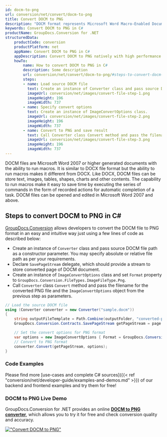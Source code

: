 ```yaml
---
id: docm-to-png
url: conversion/net/convert/docm-to-png
title: Convert DOCM to PNG
description: "DOCM format represents Microsoft Word Macro-Enabled Document with .docm extension. Learn how to convert DOCM to PNG file programmatically in C# language using GroupDocs.Conversion for .NET library."
keywords: Convert DOCM to PNG in C#
productName: GroupDocs.Conversion for .NET
structuredData:
    productCode: conversion
    productPlatform: net
    appName: Convert DOCM to PNG in C#
    appDescription: Convert DOCM to PNG natively with high performance using C# language and server side GroupDocs.Conversion for .NET APIs, without the use of any software like Microsoft or Open Office.
    howTo:
        name: How to convert DOCM to PNG in C# 
        description: Some description
        url: conversion/net/convert/docm-to-png/#steps-to-convert-docm-to-png-in-c
        steps:
        - name: Load source DOCM file 
          text: Create an instance of Converter class and pass source DOCM file path as a constructor parameter. You may specify absolute or relative file path as per your requirements. 
          imageUrl: conversion/net/images/convert-file-step-1.png
          imageHeight: 196
          imageWidth: 737
        - name: Specify convert options 
          text: Create an instance of ImageConvertOptions class.
          imageUrl: conversion/net/images/convert-file-step-2.png
          imageHeight: 196
          imageWidth: 737
        - name: Convert to PNG and save result 
          text: Call Converter class Convert method and pass the filename for the converted HTML file and the ImageConvertOptions object from the previous step as parameters.
          imageUrl: conversion/net/images/convert-file-step-3.png
          imageHeight: 196
          imageWidth: 737
---
```


DOCM files are Microsoft Word 2007 or higher generated documents with the ability to run macros. It is similar to DOCX file format but the ability to run macros makes it different from DOCX. Like DOCX, DOCM files can be store text, images, tables, shapes, charts and other contents. The capability to run macros make it easy to save time by executing the series of commands in the form of recorded actions for automatic completion of a task. DOCM files can be opened and edited in Microsoft Word 2007 and above.

## Steps to convert DOCM to PNG in C#

[GroupDocs.Conversion](https://products.groupdocs.com/conversion/net) allows developers to convert the DOCM file to PNG format in an easy and intuitive way just using a few lines of code as described below:

* Create an instance of `Converter` class and pass source DOCM file path as a constructor parameter. You may specify absolute or relative file path as per your requirements. 
* Declare `SavePageStream` delegate, which should provide a stream to store converted page of DOCM document.
* Create an instance of `ImageConvertOptions` class and set `Format` property to `GroupDocs.Conversion.FileTypes.ImageFileType.Png`.
* Call `Converter` class `Convert` method and pass the filename for the converted PNG file and the `ImageConvertOptions` object from the previous step as parameters.

```csharp
// Load the source DOCM file
using (Converter converter = new Converter("sample.docm"))
{
    string outputFileTemplate = Path.Combine(outputFolder, "converted-page-{0}.png");
    GroupDocs.Conversion.Contracts.SavePageStream getPageStream = page => new FileStream(string.Format(outputFileTemplate, page), FileMode.Create);

    // Set the convert options for PNG format
    var options = new ImageConvertOptions { Format = GroupDocs.Conversion.FileTypes.ImageFileType.Png };   
    // Convert to PNG format
    converter.Convert(getPageStream, options);
}
```

### Code Examples

Please find more [use-cases and complete C# sources]({{< ref "conversion/net/developer-guide/examples-and-demos.md" >}}) of our backend and frontend examples and try them for free!

### DOCM to PNG Live Demo

GroupDocs.Conversion for .NET provides an online [**DOCM to PNG converter**](https://products.groupdocs.app/conversion/docm-to-png), which allows you to try it for free and check conversion quality and accuracy.

[!["Convert DOCM to PNG"](conversion/net/images/convert-to-png/convert-docm-to-png.png)](https://products.groupdocs.app/conversion/docm-to-png)